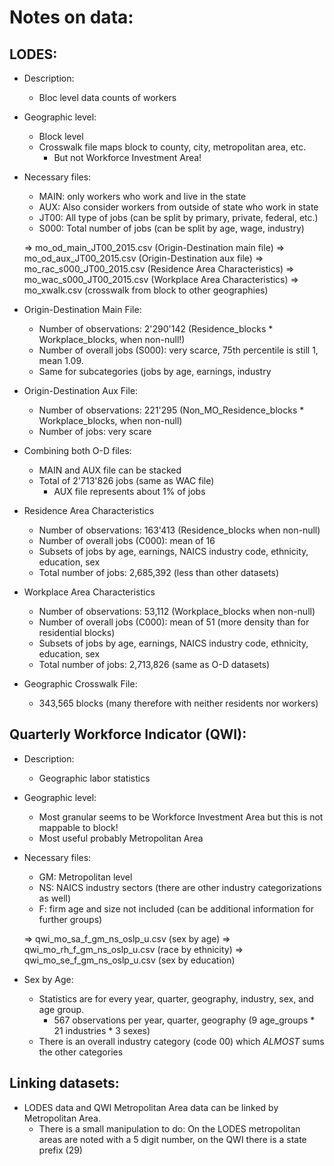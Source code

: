 # Notes on data:

## LODES:

- Description:
  + Bloc level data counts of workers

- Geographic level:
  + Block level
  + Crosswalk file maps block to county, city, metropolitan area, etc.
    + But not Workforce Investment Area!

- Necessary files:
  + MAIN: only workers who work and live in the state
  + AUX: Also consider workers from outside of state who work in state
  + JT00: All type of jobs (can be split by primary, private, federal, etc.)
  + S000: Total number of jobs (can be split by age, wage, industry)

  => mo_od_main_JT00_2015.csv (Origin-Destination main file)
  => mo_od_aux_JT00_2015.csv (Origin-Destination aux file)
  => mo_rac_s000_JT00_2015.csv (Residence Area Characteristics)
  => mo_wac_s000_JT00_2015.csv (Workplace Area Characteristics)
  => mo_xwalk.csv (crosswalk from block to other geographies)

- Origin-Destination Main File:
  + Number of observations: 2'290'142 (Residence_blocks * Workplace_blocks, when non-null!)
  + Number of overall jobs (S000): very scarce, 75th percentile is still 1, mean 1.09.
  + Same for subcategories (jobs by age, earnings, industry
- Origin-Destination Aux File:
  + Number of observations: 221'295 (Non_MO_Residence_blocks * Workplace_blocks, when non-null)
  + Number of jobs: very scare
- Combining both O-D files:
  + MAIN and AUX file can be stacked
  + Total of 2'713'826 jobs (same as WAC file)
    + AUX file represents about 1% of jobs

- Residence Area Characteristics
  + Number of observations: 163'413 (Residence_blocks when non-null)
  + Number of overall jobs (C000): mean of 16
  + Subsets of jobs by age, earnings, NAICS industry code, ethnicity, education, sex
  + Total number of jobs: 2,685,392 (less than other datasets)

- Workplace Area Characteristics
  + Number of observations: 53,112 (Workplace_blocks when non-null)
  + Number of overall jobs (C000): mean of 51 (more density than for residential blocks)
  + Subsets of jobs by age, earnings, NAICS industry code, ethnicity, education, sex
  + Total number of jobs: 2,713,826 (same as O-D datasets)

- Geographic Crosswalk File:
  + 343,565 blocks (many therefore with neither residents nor workers)



## Quarterly Workforce Indicator (QWI):

- Description:
  + Geographic labor statistics

- Geographic level:
  + Most granular seems to be Workforce Investment Area but this is not mappable to block!
  + Most useful probably Metropolitan Area

- Necessary files:
  + GM: Metropolitan level
  + NS: NAICS industry sectors (there are other industry categorizations as well)
  + F: firm age and size not included (can be additional information for further groups)

  => qwi_mo_sa_f_gm_ns_oslp_u.csv (sex by age)
  => qwi_mo_rh_f_gm_ns_oslp_u.csv (race by ethnicity)
  => qwi_mo_se_f_gm_ns_oslp_u.csv (sex by education)

- Sex by Age:
  + Statistics are for every year, quarter, geography, industry, sex, and age group.
    + 567 observations per year, quarter, geography (9 age_groups * 21 industries * 3 sexes)
  + There is an overall industry category (code 00) which *ALMOST* sums the other categories
  



## Linking datasets:

- LODES data and QWI Metropolitan Area data can be linked by Metropolitan Area.
  + There is a small manipulation to do: On the LODES metropolitan areas are noted with a 5 digit number, on the QWI there is a state prefix (29)
